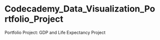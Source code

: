 # Codecademy_Data_Visualization_Portfolio_Project
 Portfolio Project: GDP and Life Expectancy Project
